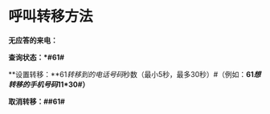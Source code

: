 # 呼叫转移方法

**无应答的来电：**

**查询状态：*#61#**

**设置转移：**61*转移到的电话号码*秒数（最小5秒，最多30秒）#（例如：**61*想转移的手机号码*11*30#）**

**取消转移：##61#**
